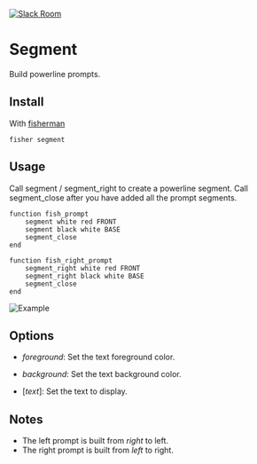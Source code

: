 [![Slack Room][slack-badge]][slack-link]

# Segment

Build powerline prompts.

## Install

With [fisherman]

```
fisher segment
```

## Usage

Call segment / segment_right to create a powerline segment. Call segment_close after you have added all the prompt segments.

```fish
function fish_prompt
    segment white red FRONT
    segment black white BASE
    segment_close
end

function fish_right_prompt
    segment_right white red FRONT
    segment_right black white BASE
    segment_close
end
```

![Example](https://cloud.githubusercontent.com/assets/8317250/13501135/d0ccc7ec-e1a8-11e5-8bd1-e14b8b40242e.png)

## Options

* *foreground*: Set the text foreground color.

* *background*: Set the text background color.

* [*text*]: Set the text to display.

## Notes

* The left prompt is built from *right* to left.
* The right prompt is built from *left* to right.

[slack-link]: https://fisherman-wharf.herokuapp.com
[slack-badge]: https://fisherman-wharf.herokuapp.com/badge.svg
[fisherman]: https://github.com/fisherman/fisherman
